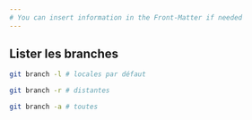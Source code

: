 ```yaml
---
# You can insert information in the Front-Matter if needed
---
```

## Lister les branches

```bash
git branch -l # locales par défaut

git branch -r # distantes

git branch -a # toutes
```
